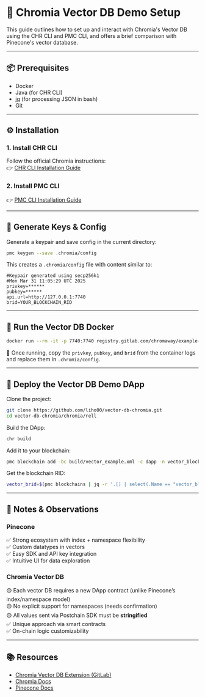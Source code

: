 # 🧠 Chromia Vector DB Demo Setup

This guide outlines how to set up and interact with Chromia's Vector DB using the CHR CLI and PMC CLI, and offers a brief comparison with Pinecone's vector database.

---

## 📦 Prerequisites

- Docker
- Java (for CHR CLI)
- [jq](https://stedolan.github.io/jq/) (for processing JSON in bash)
- Git

---

## ⚙️ Installation

### 1. Install CHR CLI

Follow the official Chromia instructions:  
👉 [CHR CLI Installation Guide](https://docs.chromia.com/intro/getting-started/installation/cli-installation)

### 2. Install PMC CLI

👉 [PMC CLI Installation Guide](https://docs.chromia.com/providers/pmc/pmccli-installation)

---

## 🔑 Generate Keys & Config

Generate a keypair and save config in the current directory:

```bash
pmc keygen --save .chromia/config
```

This creates a `.chromia/config` file with content similar to:

```properties
#Keypair generated using secp256k1
#Mon Mar 31 11:05:29 UTC 2025
privkey=******
pubkey=******
api.url=http://127.0.0.1:7740
brid=YOUR_BLOCKCHAIN_RID
```

---

## 🐳 Run the Vector DB Docker

```bash
docker run --rm -it -p 7740:7740 registry.gitlab.com/chromaway/example-projects/directory1-example/managed-single:latest
```

📌 Once running, copy the `privkey`, `pubkey`, and `brid` from the container logs and replace them in `.chromia/config`.

---

## 📐 Deploy the Vector DB Demo DApp

Clone the project:

```bash
git clone https://github.com/liho00/vector-db-chromia.git
cd vector-db-chromia/chromia/rell
```

Build the DApp:

```bash
chr build
```

Add it to your blockchain:

```bash
pmc blockchain add -bc build/vector_example.xml -c dapp -n vector_blockchain
```

Get the blockchain RID:

```bash
vector_brid=$(pmc blockchains | jq -r '.[] | select(.Name == "vector_blockchain") | .Rid')
```

---

## 📝 Notes & Observations

### Pinecone

✅ Strong ecosystem with index + namespace flexibility  
✅ Custom datatypes in vectors  
✅ Easy SDK and API key integration  
✅ Intuitive UI for data exploration  

### Chromia Vector DB

🟡 Each vector DB requires a new DApp contract (unlike Pinecone’s index/namespace model)  
🟡 No explicit support for namespaces (needs confirmation)  
🟡 All values sent via Postchain SDK must be **stringified**  
✅ Unique approach via smart contracts  
✅ On-chain logic customizability

---

## 📚 Resources

- [Chromia Vector DB Extension (GitLab)](https://gitlab.com/chromaway/core/vector-db-extension)
- [Chromia Docs](https://docs.chromia.com/)
- [Pinecone Docs](https://docs.pinecone.io/)

